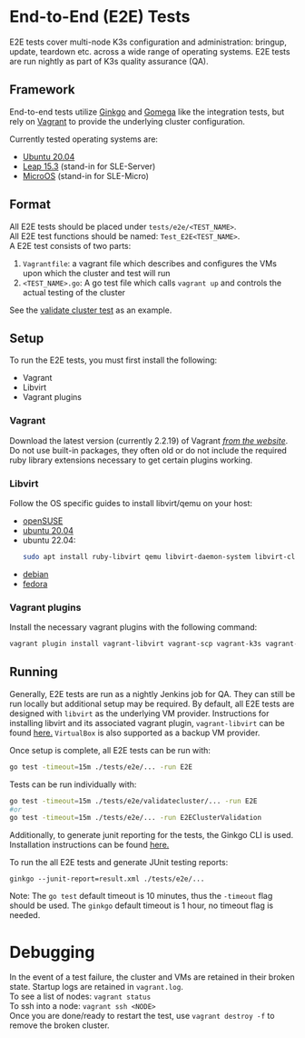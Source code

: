 # End-to-End (E2E) Tests

E2E tests cover multi-node K3s configuration and administration: bringup, update, teardown etc. across a wide range of operating systems. E2E tests are run nightly as part of K3s quality assurance (QA).

## Framework 
End-to-end tests utilize [Ginkgo](https://onsi.github.io/ginkgo/) and [Gomega](https://onsi.github.io/gomega/) like the integration tests, but rely on [Vagrant](https://www.vagrantup.com/) to provide the underlying cluster configuration. 

Currently tested operating systems are:
- [Ubuntu 20.04](https://app.vagrantup.com/generic/boxes/ubuntu2004)
- [Leap 15.3](https://app.vagrantup.com/opensuse/boxes/Leap-15.3.x86_64) (stand-in for SLE-Server)
- [MicroOS](https://app.vagrantup.com/dweomer/boxes/microos.amd64) (stand-in for SLE-Micro)

## Format

All E2E tests should be placed under `tests/e2e/<TEST_NAME>`.  
All E2E test functions should be named: `Test_E2E<TEST_NAME>`.  
A E2E test consists of two parts:
1. `Vagrantfile`: a vagrant file which describes and configures the VMs upon which the cluster and test will run
2. `<TEST_NAME>.go`: A go test file which calls `vagrant up` and controls the actual testing of the cluster

See the [validate cluster test](../tests/e2e/validatecluster/validatecluster_test.go) as an example.


## Setup

To run the E2E tests, you must first install the following:
- Vagrant
- Libvirt
- Vagrant plugins

### Vagrant 

Download the latest version (currently 2.2.19) of Vagrant [*from the website*](https://www.vagrantup.com/downloads). Do not use built-in packages, they often old or do not include the required ruby library extensions necessary to get certain plugins working.

### Libvirt
Follow the OS specific guides to install libvirt/qemu on your host:  
- [openSUSE](https://documentation.suse.com/sles/15-SP1/html/SLES-all/cha-vt-installation.html)  
- [ubuntu 20.04](https://ubuntu.com/server/docs/virtualization-libvirt)  
- ubuntu 22.04: 
  ```bash
  sudo apt install ruby-libvirt qemu libvirt-daemon-system libvirt-clients ebtables dnsmasq-base libxslt-dev libxml2-dev libvirt-dev zlib1g-dev ruby-dev libguestfs-tools
  ```  
- [debian](https://wiki.debian.org/KVM#Installation)  
- [fedora](https://developer.fedoraproject.org/tools/virtualization/installing-libvirt-and-virt-install-on-fedora-linux.html)

### Vagrant plugins
Install the necessary vagrant plugins with the following command:

```bash
vagrant plugin install vagrant-libvirt vagrant-scp vagrant-k3s vagrant-reload
```

## Running

Generally, E2E tests are run as a nightly Jenkins job for QA. They can still be run locally but additional setup may be required. By default, all E2E tests are designed with `libvirt` as the underlying VM provider. Instructions for installing libvirt and its associated vagrant plugin, `vagrant-libvirt` can be found [here.](https://github.com/vagrant-libvirt/vagrant-libvirt#installation) `VirtualBox` is also supported as a backup VM provider.

Once setup is complete, all E2E tests can be run with:
```bash
go test -timeout=15m ./tests/e2e/... -run E2E
```
Tests can be run individually with:
```bash
go test -timeout=15m ./tests/e2e/validatecluster/... -run E2E
#or
go test -timeout=15m ./tests/e2e/... -run E2EClusterValidation
```

Additionally, to generate junit reporting for the tests, the Ginkgo CLI is used. Installation instructions can be found [here.](https://onsi.github.io/ginkgo/#getting-started)  

To run the all E2E tests and generate JUnit testing reports:
```
ginkgo --junit-report=result.xml ./tests/e2e/...
```

Note: The `go test` default timeout is 10 minutes, thus the `-timeout` flag should be used. The `ginkgo` default timeout is 1 hour, no timeout flag is needed.

# Debugging
In the event of a test failure, the cluster and VMs are retained in their broken state. Startup logs are retained in `vagrant.log`.  
To see a list of nodes: `vagrant status`    
To ssh into a node: `vagrant ssh <NODE>`  
Once you are done/ready to restart the test, use `vagrant destroy -f` to remove the broken cluster.  
